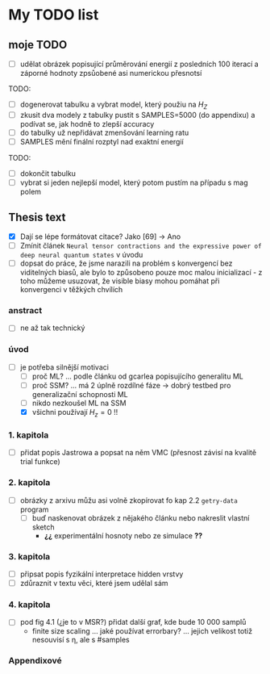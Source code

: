 # My TODO list

## moje TODO
- [ ] udělat obrázek popisující průměrování energií z posledních 100 iterací a záporné hodnoty zpsůobené asi numerickou přesnotsí


TODO:
- [ ] dogenerovat tabulku a vybrat model, který použiu na $H_Z$
- [ ] zkusit dva modely z tabulky pustit s SAMPLES=5000 (do appendixu) a podívat se, jak hodně to zlepší accuracy
- [ ] do tabulky už nepřidávat zmenšování learning ratu
- [ ] SAMPLES mění finální rozptyl nad exaktní energií

TODO:
- [ ] dokončit tabulku
- [ ] vybrat si jeden nejlepší model, který potom pustím na případu s mag polem

## Thesis text
- [x] Dají se lépe formátovat citace? Jako [69] -> Ano
- [ ] Zmínit článek `Neural tensor contractions and the expressive power of deep neural quantum states` v úvodu
- [ ] dopsat do práce, že jsme narazili na problém s konvergencí bez viditelných biasů, ale bylo to způsobeno pouze moc malou inicializací - z toho můžeme usuzovat, že visible biasy mohou pomáhat při konvergenci v těžkých chvílích
### anstract
- [ ] ne až tak technický
### úvod
- [ ] je potřeba silnější motivaci
    - [ ] proč ML? ... podle článku od gcarlea popisujícího generalitu ML
    - [ ] proč SSM? ... má 2 úplně rozdílné fáze -> dobrý testbed pro generalizační schopnosti ML
    - [ ] nikdo nezkoušel ML na SSM
    - [x] všichni používají $H_z = 0$ !!
### 1. kapitola
- [ ] přidat popis Jastrowa a popsat na něm VMC (přesnost závisí na kvalitě trial funkce)
### 2. kapitola
- [ ] obrázky z arxivu můžu asi volně zkopírovat fo kap 2.2 `getry-data` program
    - [ ] buď naskenovat obrázek z nějakého článku nebo nakreslit vlastní sketch
        - **¿¿** experimentální hosnoty nebo ze simulace **??**
### 3. kapitola
- [ ] připsat popis fyzikální interpretace hidden vrstvy
- [ ] zdůraznit v textu věci, které jsem udělal sám
### 4. kapitola
- [ ] pod fig 4.1 (¿je to v MSR?) přidat další graf, kde bude 10 000 samplů
    + finite size scaling ... jaké používat errorbary? ... jejich velikost totiž nesouvisí s η, ale s #samples
### Appendixové

